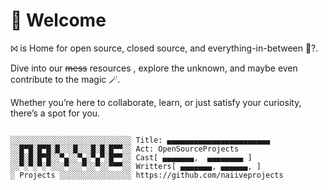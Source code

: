 <!--
hmmhmm https://dev.to/naiive - https://naiive.itch.io
-->

# 👋 Welcome

⨝ is Home for open source, closed source, and everything-in-between 🤔?.

Dive into our ~~mess~~ resources , explore the unknown, and maybe even contribute to the magic 🪄.

Whether you’re here to collaborate, learn, or just satisfy your curiosity, there’s a spot for you.

<pre><code>
░░░░░░░░░░░░░░░░░░░░░░░░░░░ Title: ▄▄▄▄▄▄▄▄▄▄▄▄▄▄▄▄▄▄▄▄▄▄▄
░░█▀█░█▀█░█░░░█░░░█░█░█▀▀░░ Act: OpenSourceProjects
░░█░█░█▀█░░▀▄░░▀▄░▀▄▀░█▀▀░░ Cast[ ▄▄▄▄▄▄▄,  ▄▄▄▄▄▄▄▄ ]
░░▀░▀░▀░▀░░░▀░░░▀░░▀░░▀▀▀░░ Writters[ ▄▄▄▄▄▄▄, ▄▄▄▄▄▄, ]
░ Projects ░░░░░░░░░░░░░░░░ https://github.com/naiiveprojects

</code></pre>
